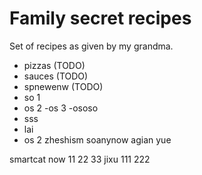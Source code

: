 # Family secret recipes

Set of recipes as given by my grandma.

- pizzas (TODO)
- sauces (TODO)
- spnewenw (TODO)
- so 1
- os 2
-os 3
-ososo
- sss
- lai
- os 2
zheshism
soanynow
agian
yue

smartcat now
11
22
33
jixu
111
222

